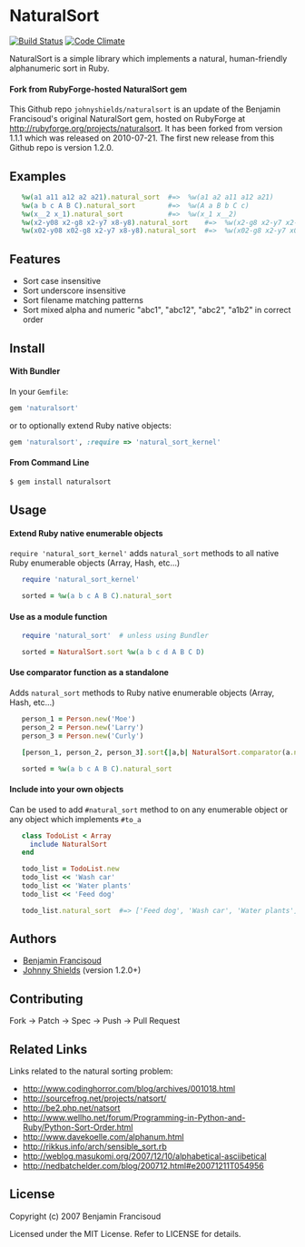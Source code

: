 # NaturalSort

[![Build Status](https://secure.travis-ci.org/johnnyshields/naturalsort.png?branch=master)](http://travis-ci.org/johnnyshields/naturalsort)
[![Code Climate](https://codeclimate.com/github/johnnyshields/naturalsort.png)](https://codeclimate.com/github/johnnyshields/naturalsort)

NaturalSort is a simple library which implements a natural, human-friendly alphanumeric sort in Ruby.

#### Fork from RubyForge-hosted NaturalSort gem

This Github repo `johnyshields/naturalsort` is an update of the Benjamin Francisoud's original NaturalSort gem,
hosted on RubyForge at http://rubyforge.org/projects/naturalsort. It has been forked from version 1.1.1
which was released on 2010-07-21. The first new release from this Github repo is version 1.2.0.

## Examples

```ruby
   %w(a1 a11 a12 a2 a21).natural_sort  #=>  %w(a1 a2 a11 a12 a21)
   %w(a b c A B C).natural_sort        #=>  %w(A a B b C c)
   %w(x__2 x_1).natural_sort           #=>  %w(x_1 x__2)
   %w(x2-y08 x2-g8 x2-y7 x8-y8).natural_sort    #=>  %w(x2-g8 x2-y7 x2-y08 x8-y8)
   %w(x02-y08 x02-g8 x2-y7 x8-y8).natural_sort  #=>  %w(x02-g8 x2-y7 x02-y08 x8-y8)
```

## Features

* Sort case insensitive
* Sort underscore insensitive
* Sort filename matching patterns
* Sort mixed alpha and numeric "abc1", "abc12", "abc2", "a1b2" in correct order

## Install

#### With Bundler

In your `Gemfile`:

```ruby
gem 'naturalsort'
```

or to optionally extend Ruby native objects:

```ruby
gem 'naturalsort', :require => 'natural_sort_kernel'
```

#### From Command Line

```cmd
$ gem install naturalsort
```

## Usage

#### Extend Ruby native enumerable objects

`require 'natural_sort_kernel'` adds `natural_sort` methods to all native Ruby enumerable objects (Array, Hash, etc...)

```ruby
   require 'natural_sort_kernel'

   sorted = %w(a b c A B C).natural_sort
```

#### Use as a module function

```ruby
   require 'natural_sort'  # unless using Bundler

   sorted = NaturalSort.sort %w(a b c d A B C D)
```

#### Use comparator function as a standalone

Adds `natural_sort` methods to Ruby native enumerable objects (Array, Hash, etc...)

```ruby
   person_1 = Person.new('Moe')
   person_2 = Person.new('Larry')
   person_3 = Person.new('Curly')

   [person_1, person_2, person_3].sort{|a,b| NaturalSort.comparator(a.name, b.name)}  #=> [person_3, person_2, person_1]

   sorted = %w(a b c A B C).natural_sort
```

#### Include into your own objects

Can be used to add `#natural_sort` method to on any enumerable object or any object which implements `#to_a`

```ruby
   class TodoList < Array
     include NaturalSort
   end

   todo_list = TodoList.new
   todo_list << 'Wash car'
   todo_list << 'Water plants'
   todo_list << 'Feed dog'

   todo_list.natural_sort  #=> ['Feed dog', 'Wash car', 'Water plants']
```

## Authors

* [Benjamin Francisoud](http://www.google.com/profiles/benjamin.francisoud)
* [Johnny Shields](http://github.com/johnnyshields) (version 1.2.0+)

## Contributing

Fork -> Patch -> Spec -> Push -> Pull Request

## Related Links

Links related to the natural sorting problem:

* http://www.codinghorror.com/blog/archives/001018.html
* http://sourcefrog.net/projects/natsort/
* http://be2.php.net/natsort
* http://www.wellho.net/forum/Programming-in-Python-and-Ruby/Python-Sort-Order.html
* http://www.davekoelle.com/alphanum.html
* http://rikkus.info/arch/sensible_sort.rb
* http://weblog.masukomi.org/2007/12/10/alphabetical-asciibetical
* http://nedbatchelder.com/blog/200712.html#e20071211T054956

## License

Copyright (c) 2007 Benjamin Francisoud

Licensed under the MIT License. Refer to LICENSE for details.
